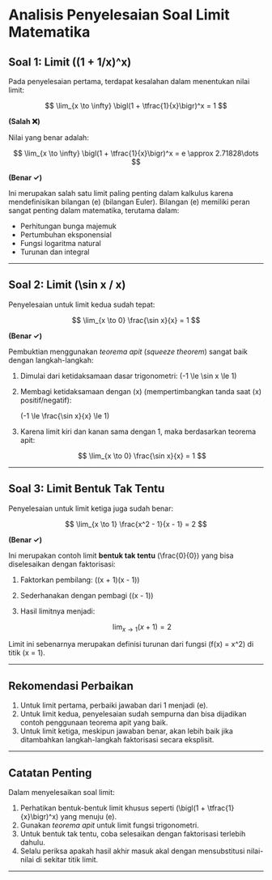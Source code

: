 
# Analisis Penyelesaian Soal Limit Matematika

## Soal 1: Limit \((1 + 1/x)^x\)

Pada penyelesaian pertama, terdapat kesalahan dalam menentukan nilai limit:

$$
\lim_{x \to \infty} \bigl(1 + \tfrac{1}{x}\bigr)^x = 1
$$

**(Salah ❌)**

Nilai yang benar adalah:

$$
\lim_{x \to \infty} \bigl(1 + \tfrac{1}{x}\bigr)^x = e \approx 2.71828\dots
$$

**(Benar ✓)**

Ini merupakan salah satu limit paling penting dalam kalkulus karena mendefinisikan bilangan \(e\) (bilangan Euler). Bilangan \(e\) memiliki peran sangat penting dalam matematika, terutama dalam:

- Perhitungan bunga majemuk
- Pertumbuhan eksponensial
- Fungsi logaritma natural
- Turunan dan integral

---

## Soal 2: Limit \(\sin x / x\)

Penyelesaian untuk limit kedua sudah tepat:

$$
\lim_{x \to 0} \frac{\sin x}{x} = 1
$$

**(Benar ✓)**

Pembuktian menggunakan *teorema apit* (*squeeze theorem*) sangat baik dengan langkah-langkah:

1. Dimulai dari ketidaksamaan dasar trigonometri: \(-1 \le \sin x \le 1\)
2. Membagi ketidaksamaan dengan \(x\) (mempertimbangkan tanda saat \(x\) positif/negatif):

   \(-1 \le \frac{\sin x}{x} \le 1\)
3. Karena limit kiri dan kanan sama dengan 1, maka berdasarkan teorema apit:

   $$
   \lim_{x \to 0} \frac{\sin x}{x} = 1
   $$

---

## Soal 3: Limit Bentuk Tak Tentu

Penyelesaian untuk limit ketiga juga sudah benar:

$$
\lim_{x \to 1} \frac{x^2 - 1}{x - 1} = 2
$$

**(Benar ✓)**

Ini merupakan contoh limit **bentuk tak tentu** \(\frac{0}{0}\) yang bisa diselesaikan dengan faktorisasi:

1. Faktorkan pembilang: \((x + 1)(x - 1)\)
2. Sederhanakan dengan pembagi \((x - 1)\)
3. Hasil limitnya menjadi:

   $$
   \lim_{x \to 1} (x + 1) = 2
   $$

Limit ini sebenarnya merupakan definisi turunan dari fungsi \(f(x) = x^2\) di titik \(x = 1\).

---

## Rekomendasi Perbaikan

1. Untuk limit pertama, perbaiki jawaban dari 1 menjadi \(e\).
2. Untuk limit kedua, penyelesaian sudah sempurna dan bisa dijadikan contoh penggunaan teorema apit yang baik.
3. Untuk limit ketiga, meskipun jawaban benar, akan lebih baik jika ditambahkan langkah-langkah faktorisasi secara eksplisit.

---

## Catatan Penting

Dalam menyelesaikan soal limit:

1. Perhatikan bentuk-bentuk limit khusus seperti \(\bigl(1 + \tfrac{1}{x}\bigr)^x\) yang menuju \(e\).
2. Gunakan *teorema apit* untuk limit fungsi trigonometri.
3. Untuk bentuk tak tentu, coba selesaikan dengan faktorisasi terlebih dahulu.
4. Selalu periksa apakah hasil akhir masuk akal dengan mensubstitusi nilai-nilai di sekitar titik limit.

---
